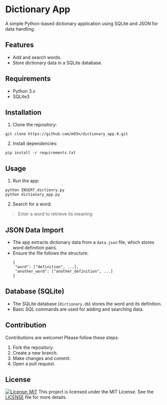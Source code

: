 # Dictionary App

A simple Python-based dictionary application using SQLite and JSON for data handling.

## Features
- Add and search words.
- Store dictionary data in a SQLite database.

## Requirements
- Python 3.x
- SQLite3

## Installation
1. Clone the repository:
  ```
  git clone https://github.com/m93n/dictionary_app.0.git
  ```
2. Install dependencies:
  ```
  pip install -r requirements.txt
  ```
   
## Usage
1. Run the app:
  ```
  python INSERT_dictionry.py
  python dictionary_app.py
  ```
2. Search for a word:
> Enter a word to retrieve its meaning

## JSON Data Import
- The app extracts dictionary data from a `data.json` file, which stores word definition pairs.
- Ensure the file follows the structure:
  ```
  {
   "word": ["definition", ...],
   "another_word": ["another_definition", ...]
  }
  ```

## Database (SQLite)
- The SQLite database (`dictionary.db`) stores the word and its definition.
- Basic SQL commands are used for adding and searching data.

## Contribution
Contributions are welcome! Please follow these steps:

1. Fork the repository.
2. Create a new branch.
3. Make changes and commit.
4. Open a pull request.

## License
[![License: MIT](https://img.shields.io/badge/License-MIT-yellow.svg)](https://opensource.org/licenses/MIT)
This project is licensed under the MIT License. See the [LICENSE](https://github.com/m93n/dictionary_app.0/blob/master/LICENSE) file for more details.



